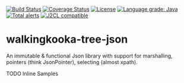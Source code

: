 [![Build Status](https://travis-ci.com/mP1/walkingkooka-tree-json.svg?branch=master)](https://travis-ci.com/mP1/walkingkooka-tree-json.svg?branch=master)
[![Coverage Status](https://coveralls.io/repos/github/mP1/walkingkooka-tree-json/badge.svg?branch=master)](https://coveralls.io/github/mP1/walkingkooka-tree-json?branch=master)
[![License](https://img.shields.io/badge/License-Apache%202.0-blue.svg)](https://opensource.org/licenses/Apache-2.0)
[![Language grade: Java](https://img.shields.io/lgtm/grade/java/g/mP1/walkingkooka-tree-json.svg?logo=lgtm&logoWidth=18)](https://lgtm.com/projects/g/mP1/walkingkooka-tree-json/context:java)
[![Total alerts](https://img.shields.io/lgtm/alerts/g/mP1/walkingkooka-tree-json.svg?logo=lgtm&logoWidth=18)](https://lgtm.com/projects/g/mP1/walkingkooka-tree-json/alerts/)
[![J2CL compatible](https://img.shields.io/badge/J2CL-compatible-brightgreen.svg)](https://github.com/mP1/j2cl-central)



# walkingkooka-tree-json
An immutable & functional Json library with support for marshalling, pointers (think JsonPointer), selecting (almost xpath).

TODO Inline Samples